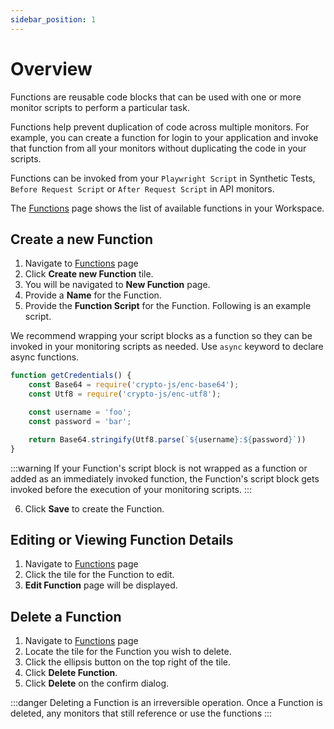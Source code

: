 ```yaml
---
sidebar_position: 1
---
```


# Overview

Functions are reusable code blocks that can be used with one or more monitor scripts to perform a particular task.

Functions help prevent duplication of code across multiple monitors. For example, you can create a function for login to your application and invoke that function from all your monitors without duplicating the code in your scripts.

Functions can be invoked from your `Playwright Script` in Synthetic Tests, `Before Request Script` or `After Request Script` in API monitors.

The [Functions](https://app.devraven.io/app/functions) page shows the list of available functions in your Workspace.

## Create a new Function

1. Navigate to [Functions](https://app.devraven.io/app/functions) page
2. Click **Create new Function** tile.
3. You will be navigated to **New Function** page.
4. Provide a **Name** for the Function.
5. Provide the **Function Script** for the Function. Following is an example script.

We recommend wrapping your script blocks as a function so they can be invoked in your monitoring scripts as needed. Use `async` keyword to declare async functions.

```js
function getCredentials() {
    const Base64 = require('crypto-js/enc-base64');
    const Utf8 = require('crypto-js/enc-utf8');

    const username = 'foo';
    const password = 'bar';

    return Base64.stringify(Utf8.parse(`${username}:${password}`))
}
```

:::warning
If your Function's script block is not wrapped as a function or added as an immediately invoked function, the Function's script block gets invoked before the execution of your monitoring scripts.
:::

6. Click **Save** to create the Function.

## Editing or Viewing Function Details

1. Navigate to [Functions](https://app.devraven.io/app/functions) page
2. Click the tile for the Function to edit.
5. **Edit Function** page will be displayed.

## Delete a Function

1. Navigate to [Functions](https://app.devraven.io/app/functions) page
2. Locate the tile for the Function you wish to delete.
3. Click the ellipsis button on the top right of the tile.
4. Click **Delete Function**.
5. Click **Delete** on the confirm dialog.

:::danger
Deleting a Function is an irreversible operation. Once a Function is deleted, any monitors that still reference or use the functions
:::

